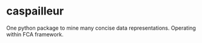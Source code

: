 # caspailleur
One python package to mine many concise data representations. Operating within FCA framework.
